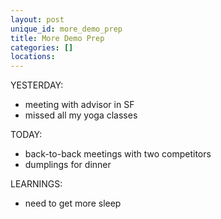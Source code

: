 ```yaml
---
layout: post
unique_id: more_demo_prep
title: More Demo Prep
categories: []
locations: 
---
```


YESTERDAY:
* meeting with advisor in SF
* missed all my yoga classes

TODAY:
* back-to-back meetings with two competitors
* dumplings for dinner

LEARNINGS:
* need to get more sleep
